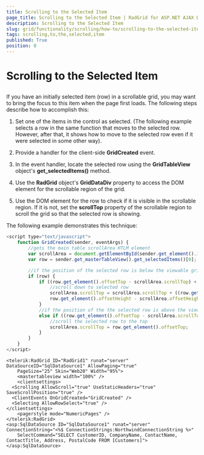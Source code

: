 ```yaml
---
title: Scrolling to the Selected Item
page_title: Scrolling to the Selected Item | RadGrid for ASP.NET AJAX Documentation
description: Scrolling to the Selected Item
slug: grid/functionality/scrolling/how-to/scrolling-to-the-selected-item
tags: scrolling,to,the,selected,item
published: True
position: 0
---
```


# Scrolling to the Selected Item



## 

If you have an initially selected item (row) in a scrollable grid, you may want to bring the focus to this item when the page first loads. The following steps describe how to accomplish this:

1. Set one of the items in the control as selected. (The following example selects a row in the same function that moves to the selected row. However, after that, it shows how to move to the selected row even if it were selected in some other way).

1. Provide a handler for the client-side **GridCreated** event.

1. In the event handler, locate the selected row using the **GridTableView** object's **get_selectedItems()** method.

1. Use the **RadGrid** object's **GridDataDiv** property to access the DOM element for the scrollable region of the grid.

1. Use the DOM element for the row to check if it is visible in the scrollable region. If it is not, set the **scrollTop** property of the scrollable region to scroll the grid so that the selected row is showing.

The following example demonstrates this technique:

````JavaScript
<script type="text/javascript">
    function GridCreated(sender, eventArgs) {
        //gets the main table scrollArea HTLM element  
        var scrollArea = document.getElementById(sender.get_element().id + "_GridData");
        var row = sender.get_masterTableView().get_selectedItems()[0];

        //if the position of the selected row is below the viewable grid area  
        if (row) {
            if ((row.get_element().offsetTop - scrollArea.scrollTop) + row.get_element().offsetHeight + 20 > scrollArea.offsetHeight) {
                //scroll down to selected row  
                scrollArea.scrollTop = scrollArea.scrollTop + ((row.get_element().offsetTop - scrollArea.scrollTop) +
                row.get_element().offsetHeight - scrollArea.offsetHeight) + row.get_element().offsetHeight;
            }
            //if the position of the the selected row is above the viewable grid area  
            else if ((row.get_element().offsetTop - scrollArea.scrollTop) < 0) {
                //scroll the selected row to the top  
                scrollArea.scrollTop = row.get_element().offsetTop;
            }
        }
    }
</script>
````



````ASPNET
<telerik:RadGrid ID="RadGrid1" runat="server" DataSourceID="SqlDataSource1" AllowPaging="true"
    PageSize="25" Skin="Web20" Width="95%">
    <mastertableview width="100%" />
    <clientsettings>
  <Scrolling AllowScroll="true" UseStaticHeaders="true" SaveScrollPosition="true" />
  <ClientEvents OnGridCreated="GridCreated" />
  <Selecting AllowRowSelect="true" />
</clientsettings>
    <pagerstyle mode="NumericPages" />
</telerik:RadGrid>
<asp:SqlDataSource ID="SqlDataSource1" runat="server" ConnectionString="<%$ ConnectionStrings:NorthwindConnectionString %>"
    SelectCommand="SELECT CustomerID, CompanyName, ContactName, ContactTitle, Address, PostalCode FROM [Customers]">
</asp:SqlDataSource>
````


